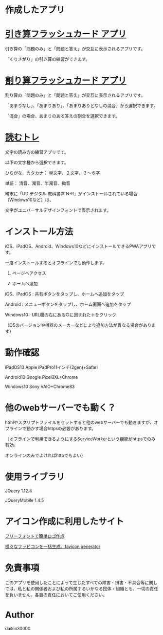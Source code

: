 # 作成したアプリ

# [引き算フラッシュカード アプリ](https://daikin30000.github.io/hikizan/)


引き算の「問題のみ」と「問題と答え」が交互に表示されるアプリです。

「くりさがり」の引き算の練習ができます。

# [割り算フラッシュカード アプリ](https://daikin30000.github.io/warizan/)


割り算の「問題のみ」と「問題と答え」が交互に表示されるアプリです。

「あまりなし」、「あまりあり」、「あまりありとなしの混合」から選択できます。

「混合」の場合、あまりのある答えの割合を選択できます。

# [読むトレ](https://daikin30000.github.io/yomutore/)

文字の読み方の練習アプリです。

以下の文字種から選択できます。

ひらがな、カタカナ：
単文字、２文字、３～６字

単語：
清音、濁音、半濁音、拗音

端末に「UD デジタル 教科書体 N-R」がインストールされている場合（Windows10など）は、

文字がユニバーサルデザインフォントで表示されます。

# インストール方法

iOS、iPadOS、Android、Windows10などにインストールできるPWAアプリです。

一度インストールするとオフラインでも動作します。

1. ページへアクセス

2. ホームへ追加

iOS、iPadOS	: 共有ボタンをタップし、ホームへ追加をタップ

Android		: メニューボタンをタップし、ホーム画面へ追加をタップ

Windows10	: URL欄の右にある○に囲まれた＋をクリック

（OSのバージョンや機器のメーカーなどにより追加方法が異なる場合があります）

# 動作確認
iPadOS13	Apple iPadPro11インチ(2gen)+Safari

Android10	Google Pixel3XL+Chrome

Windows10	Sony VAIO+Chrome83

# 他のwebサーバーでも動く？
htmlやスクリプトファイルをセットすると他のwebサーバーでも動きますが、オフラインで動かす場合httpsの必要があります。

（オフラインで利用できるようにするServiceWorkerという機能がhttpsでのみ有効。

オンラインのみでよければhttpでもよい）

# 使用ライブラリ
JQuery			1.12.4

JQueryMobile	1.4.5

# アイコン作成に利用したサイト

[フリーフォントで簡単ロゴ作成](http://lightbox.on.coocan.jp/html/fontImage.php)

[様々なファビコンを一括生成。favicon generator](https://ao-system.net/favicongenerator/)

# 免責事項
このアプリを使用したことによって生じたすべての障害・損害・不具合等に関しては、私と私の関係者および私の所属するいかなる団体・組織とも、一切の責任を負いません。各自の責任においてご使用ください。

# Author
daikin30000
